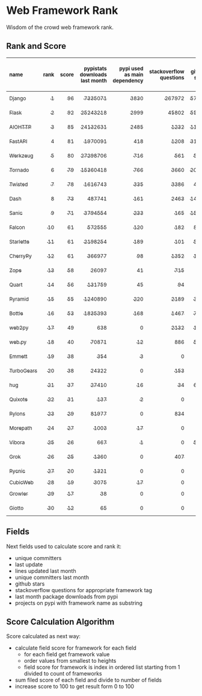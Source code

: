 # Web Framework Rank
Wisdom of the crowd web framework rank.

## Rank and Score
<sub>name</sub> | <sub>rank</sub> | <sub>score</sub> | <sub>pypistats downloads last month</sub> | <sub>pypi used as main dependency</sub> | <sub>stackoverflow questions</sub> | <sub>github stars</sub> | <sub>repo unique committers</sub> | <sub>repo changed lines last month</sub> | <sub>repo unique committers last month</sub> | <sub>repo last commit</sub>
:--- | ---: | ---: | ---: | ---: | ---: | ---: | ---: | ---: | ---: | ---:
[<sub>Django</sub>](https://github.com/django/django "python") | <abbr title="▲ new"><sub>1</sub></abbr> | <abbr title="▲ +96"><sub>96</sub></abbr> | <abbr title="▲ #5 in pypistats downloads last month +100%"><sub>7335071</sub></abbr> | <abbr title="▲ #1 in pypi used as main dependency +100%"><sub>3830</sub></abbr> | <abbr title="▲ #1 in stackoverflow questions +100%"><sub>267972</sub></abbr> | <abbr title="▲ #1 in github stars +100%"><sub>57842</sub></abbr> | <abbr title="▲ #1 in repo unique committers +100%"><sub>2511</sub></abbr> | <abbr title="▲ #3 in repo changed lines last month +100%"><sub>3989</sub></abbr> | <abbr title="▲ #1 in repo unique committers last month +100%"><sub>42</sub></abbr> | <abbr title="▲ #1 in repo last commit"><sub>2021-06-07</sub></abbr>
[<sub>Flask</sub>](https://github.com/pallets/flask "python") | <abbr title="▲ new"><sub>2</sub></abbr> | <abbr title="▲ +92"><sub>92</sub></abbr> | <abbr title="▲ #2 in pypistats downloads last month +100%"><sub>25243218</sub></abbr> | <abbr title="▲ #2 in pypi used as main dependency +100%"><sub>2999</sub></abbr> | <abbr title="▲ #2 in stackoverflow questions +100%"><sub>45802</sub></abbr> | <abbr title="▲ #2 in github stars +100%"><sub>55653</sub></abbr> | <abbr title="▲ #2 in repo unique committers +100%"><sub>739</sub></abbr> | <abbr title="▲ #4 in repo changed lines last month +100%"><sub>3426</sub></abbr> | <abbr title="▲ #2 in repo unique committers last month +100%"><sub>16</sub></abbr> | <abbr title="▲ #7 in repo last commit"><sub>2021-06-02</sub></abbr>
[<sub>AIOHTTP</sub>](https://github.com/aio-libs/aiohttp "python") | <abbr title="▲ new"><sub>3</sub></abbr> | <abbr title="▲ +85"><sub>85</sub></abbr> | <abbr title="▲ #3 in pypistats downloads last month +100%"><sub>24132631</sub></abbr> | <abbr title="▲ #3 in pypi used as main dependency +100%"><sub>2485</sub></abbr> | <abbr title="▲ #10 in stackoverflow questions +100%"><sub>1232</sub></abbr> | <abbr title="▲ #7 in github stars +100%"><sub>11267</sub></abbr> | <abbr title="▲ #3 in repo unique committers +100%"><sub>608</sub></abbr> | <abbr title="▲ #10 in repo changed lines last month +100%"><sub>429</sub></abbr> | <abbr title="▲ #4 in repo unique committers last month +100%"><sub>6</sub></abbr> | <abbr title="▲ #1 in repo last commit"><sub>2021-06-07</sub></abbr>
[<sub>FastAPI</sub>](https://github.com/tiangolo/fastapi "python") | <abbr title="▲ new"><sub>4</sub></abbr> | <abbr title="▲ +81"><sub>81</sub></abbr> | <abbr title="▲ #8 in pypistats downloads last month +100%"><sub>1970091</sub></abbr> | <abbr title="▲ #6 in pypi used as main dependency +100%"><sub>418</sub></abbr> | <abbr title="▲ #11 in stackoverflow questions +100%"><sub>1208</sub></abbr> | <abbr title="▲ #3 in github stars +100%"><sub>31862</sub></abbr> | <abbr title="▲ #10 in repo unique committers +100%"><sub>231</sub></abbr> | <abbr title="▲ #4 in repo changed lines last month +100%"><sub>3426</sub></abbr> | <abbr title="▲ #6 in repo unique committers last month +100%"><sub>5</sub></abbr> | <abbr title="▲ #1 in repo last commit"><sub>2021-06-07</sub></abbr>
[<sub>Werkzeug</sub>](https://github.com/pallets/werkzeug "python") | <abbr title="▲ new"><sub>5</sub></abbr> | <abbr title="▲ +80"><sub>80</sub></abbr> | <abbr title="▲ #1 in pypistats downloads last month +100%"><sub>27298706</sub></abbr> | <abbr title="▲ #5 in pypi used as main dependency +100%"><sub>716</sub></abbr> | <abbr title="▲ #15 in stackoverflow questions +100%"><sub>561</sub></abbr> | <abbr title="▲ #11 in github stars +100%"><sub>5740</sub></abbr> | <abbr title="▲ #4 in repo unique committers +100%"><sub>428</sub></abbr> | <abbr title="▲ #6 in repo changed lines last month +100%"><sub>3086</sub></abbr> | <abbr title="▲ #3 in repo unique committers last month +100%"><sub>7</sub></abbr> | <abbr title="▲ #7 in repo last commit"><sub>2021-06-01</sub></abbr>
[<sub>Tornado</sub>](https://github.com/tornadoweb/tornado "python") | <abbr title="▲ new"><sub>6</sub></abbr> | <abbr title="▲ +79"><sub>79</sub></abbr> | <abbr title="▲ #4 in pypistats downloads last month +100%"><sub>15360418</sub></abbr> | <abbr title="▲ #4 in pypi used as main dependency +100%"><sub>766</sub></abbr> | <abbr title="▲ #3 in stackoverflow questions +100%"><sub>3660</sub></abbr> | <abbr title="▲ #4 in github stars +100%"><sub>20025</sub></abbr> | <abbr title="▲ #5 in repo unique committers +100%"><sub>426</sub></abbr> | <abbr title="▲ #12 in repo changed lines last month +100%"><sub>124</sub></abbr> | <abbr title="▲ #10 in repo unique committers last month +100%"><sub>3</sub></abbr> | <abbr title="▲ #15 in repo last commit"><sub>2021-05-30</sub></abbr>
[<sub>Twisted</sub>](https://github.com/twisted/twisted "python") | <abbr title="▲ new"><sub>7</sub></abbr> | <abbr title="▲ +78"><sub>78</sub></abbr> | <abbr title="▲ #10 in pypistats downloads last month +100%"><sub>1616743</sub></abbr> | <abbr title="▲ #7 in pypi used as main dependency +100%"><sub>335</sub></abbr> | <abbr title="▲ #4 in stackoverflow questions +100%"><sub>3386</sub></abbr> | <abbr title="▲ #15 in github stars +100%"><sub>4271</sub></abbr> | <abbr title="▲ #9 in repo unique committers +100%"><sub>262</sub></abbr> | <abbr title="▲ #2 in repo changed lines last month +100%"><sub>11194</sub></abbr> | <abbr title="▲ #4 in repo unique committers last month +100%"><sub>6</sub></abbr> | <abbr title="▲ #7 in repo last commit"><sub>2021-06-01</sub></abbr>
[<sub>Dash</sub>](https://github.com/plotly/dash "python") | <abbr title="▲ new"><sub>8</sub></abbr> | <abbr title="▲ +73"><sub>73</sub></abbr> | <abbr title="▲ #13 in pypistats downloads last month +100%"><sub>487741</sub></abbr> | <abbr title="▲ #12 in pypi used as main dependency +100%"><sub>161</sub></abbr> | <abbr title="▲ #5 in stackoverflow questions +100%"><sub>2463</sub></abbr> | <abbr title="▲ #6 in github stars +100%"><sub>14645</sub></abbr> | <abbr title="▲ #17 in repo unique committers +100%"><sub>93</sub></abbr> | <abbr title="▲ #1 in repo changed lines last month +100%"><sub>52306</sub></abbr> | <abbr title="▲ #8 in repo unique committers last month +100%"><sub>4</sub></abbr> | <abbr title="▲ #7 in repo last commit"><sub>2021-06-03</sub></abbr>
[<sub>Sanic</sub>](https://github.com/sanic-org/sanic "python") | <abbr title="▲ new"><sub>9</sub></abbr> | <abbr title="▲ +71"><sub>71</sub></abbr> | <abbr title="▲ #6 in pypistats downloads last month +100%"><sub>3794554</sub></abbr> | <abbr title="▲ #8 in pypi used as main dependency +100%"><sub>233</sub></abbr> | <abbr title="▲ #18 in stackoverflow questions +100%"><sub>165</sub></abbr> | <abbr title="▲ #5 in github stars +100%"><sub>15030</sub></abbr> | <abbr title="▲ #7 in repo unique committers +100%"><sub>321</sub></abbr> | <abbr title="▲ #8 in repo changed lines last month +100%"><sub>1083</sub></abbr> | <abbr title="▲ #13 in repo unique committers last month +100%"><sub>2</sub></abbr> | <abbr title="▲ #7 in repo last commit"><sub>2021-06-04</sub></abbr>
[<sub>Falcon</sub>](https://github.com/falconry/falcon "python") | <abbr title="▲ new"><sub>10</sub></abbr> | <abbr title="▲ +61"><sub>61</sub></abbr> | <abbr title="▲ #12 in pypistats downloads last month +100%"><sub>572555</sub></abbr> | <abbr title="▲ #13 in pypi used as main dependency +100%"><sub>120</sub></abbr> | <abbr title="▲ #17 in stackoverflow questions +100%"><sub>182</sub></abbr> | <abbr title="▲ #8 in github stars +100%"><sub>8422</sub></abbr> | <abbr title="▲ #12 in repo unique committers +100%"><sub>178</sub></abbr> | <abbr title="▲ #11 in repo changed lines last month +100%"><sub>356</sub></abbr> | <abbr title="▲ #10 in repo unique committers last month +100%"><sub>3</sub></abbr> | <abbr title="▲ #15 in repo last commit"><sub>2021-05-26</sub></abbr>
[<sub>Starlette</sub>](https://github.com/encode/starlette "python") | <abbr title="▲ new"><sub>11</sub></abbr> | <abbr title="▲ +61"><sub>61</sub></abbr> | <abbr title="▲ #7 in pypistats downloads last month +100%"><sub>2198254</sub></abbr> | <abbr title="▲ #10 in pypi used as main dependency +100%"><sub>189</sub></abbr> | <abbr title="▲ #20 in stackoverflow questions +100%"><sub>101</sub></abbr> | <abbr title="▲ #13 in github stars +100%"><sub>5613</sub></abbr> | <abbr title="▲ #14 in repo unique committers +100%"><sub>160</sub></abbr> | <abbr title="▲ #13 in repo changed lines last month +100%"><sub>99</sub></abbr> | <abbr title="▲ #8 in repo unique committers last month +100%"><sub>4</sub></abbr> | <abbr title="▲ #15 in repo last commit"><sub>2021-05-27</sub></abbr>
[<sub>CherryPy</sub>](https://github.com/cherrypy/cherrypy "python") | <abbr title="▲ new"><sub>12</sub></abbr> | <abbr title="▲ +61"><sub>61</sub></abbr> | <abbr title="▲ #14 in pypistats downloads last month +100%"><sub>366977</sub></abbr> | <abbr title="▲ #14 in pypi used as main dependency +100%"><sub>98</sub></abbr> | <abbr title="▲ #9 in stackoverflow questions +100%"><sub>1352</sub></abbr> | <abbr title="▲ #18 in github stars +100%"><sub>1403</sub></abbr> | <abbr title="▲ #15 in repo unique committers +100%"><sub>140</sub></abbr> | <abbr title="▲ #15 in repo changed lines last month +100%"><sub>36</sub></abbr> | <abbr title="▲ #13 in repo unique committers last month +100%"><sub>2</sub></abbr> | <abbr title="▲ #1 in repo last commit"><sub>2021-06-07</sub></abbr>
[<sub>Zope</sub>](https://github.com/zopefoundation/Zope "python") | <abbr title="▲ new"><sub>13</sub></abbr> | <abbr title="▲ +58"><sub>58</sub></abbr> | <abbr title="▲ #19 in pypistats downloads last month +100%"><sub>26097</sub></abbr> | <abbr title="▲ #16 in pypi used as main dependency +100%"><sub>41</sub></abbr> | <abbr title="▲ #14 in stackoverflow questions +100%"><sub>715</sub></abbr> | <abbr title="▲ #24 in github stars +100%"><sub>263</sub></abbr> | <abbr title="▲ #13 in repo unique committers +100%"><sub>171</sub></abbr> | <abbr title="▲ #7 in repo changed lines last month +100%"><sub>1662</sub></abbr> | <abbr title="▲ #6 in repo unique committers last month +100%"><sub>5</sub></abbr> | <abbr title="▲ #7 in repo last commit"><sub>2021-06-04</sub></abbr>
[<sub>Quart</sub>](https://gitlab.com/pgjones/quart "python") | <abbr title="▲ new"><sub>14</sub></abbr> | <abbr title="▲ +56"><sub>56</sub></abbr> | <abbr title="▲ #15 in pypistats downloads last month +100%"><sub>131759</sub></abbr> | <abbr title="▲ #15 in pypi used as main dependency +100%"><sub>45</sub></abbr> | <abbr title="▲ #21 in stackoverflow questions +100%"><sub>94</sub></abbr> | <abbr title="▲ #19 in github stars +100%"><sub>906</sub></abbr> | <abbr title="▲ #19 in repo unique committers +100%"><sub>58</sub></abbr> | <abbr title="▲ #9 in repo changed lines last month +100%"><sub>616</sub></abbr> | <abbr title="▲ #10 in repo unique committers last month +100%"><sub>3</sub></abbr> | <abbr title="▲ #1 in repo last commit"><sub>2021-06-07</sub></abbr>
[<sub>Pyramid</sub>](https://github.com/Pylons/pyramid "python") | <abbr title="▲ new"><sub>15</sub></abbr> | <abbr title="▲ +55"><sub>55</sub></abbr> | <abbr title="▲ #11 in pypistats downloads last month +100%"><sub>1240890</sub></abbr> | <abbr title="▲ #9 in pypi used as main dependency +100%"><sub>220</sub></abbr> | <abbr title="▲ #6 in stackoverflow questions +100%"><sub>2189</sub></abbr> | <abbr title="▲ #16 in github stars +100%"><sub>3561</sub></abbr> | <abbr title="▲ #6 in repo unique committers +100%"><sub>354</sub></abbr> | <abbr title="▲ #19 in repo changed lines last month +100%"><sub>0</sub></abbr> | <abbr title="▲ #19 in repo unique committers last month +100%"><sub>0</sub></abbr> | <abbr title="▲ #20 in repo last commit"><sub>2021-03-15</sub></abbr>
[<sub>Bottle</sub>](https://github.com/bottlepy/bottle "python") | <abbr title="▲ new"><sub>16</sub></abbr> | <abbr title="▲ +53"><sub>53</sub></abbr> | <abbr title="▲ #9 in pypistats downloads last month +100%"><sub>1835393</sub></abbr> | <abbr title="▲ #11 in pypi used as main dependency +100%"><sub>168</sub></abbr> | <abbr title="▲ #8 in stackoverflow questions +100%"><sub>1467</sub></abbr> | <abbr title="▲ #9 in github stars +100%"><sub>7271</sub></abbr> | <abbr title="▲ #11 in repo unique committers +100%"><sub>220</sub></abbr> | <abbr title="▲ #19 in repo changed lines last month +100%"><sub>0</sub></abbr> | <abbr title="▲ #19 in repo unique committers last month +100%"><sub>0</sub></abbr> | <abbr title="▲ #23 in repo last commit"><sub>2021-01-01</sub></abbr>
[<sub>web2py</sub>](https://github.com/web2py/web2py "python") | <abbr title="▲ new"><sub>17</sub></abbr> | <abbr title="▲ +49"><sub>49</sub></abbr> | <abbr title="▲ #26 in pypistats downloads last month +100%"><sub>638</sub></abbr> | <abbr title="▲ #24 in pypi used as main dependency +100%"><sub>0</sub></abbr> | <abbr title="▲ #7 in stackoverflow questions +100%"><sub>2132</sub></abbr> | <abbr title="▲ #17 in github stars +100%"><sub>1948</sub></abbr> | <abbr title="▲ #8 in repo unique committers +100%"><sub>263</sub></abbr> | <abbr title="▲ #18 in repo changed lines last month +100%"><sub>6</sub></abbr> | <abbr title="▲ #16 in repo unique committers last month +100%"><sub>1</sub></abbr> | <abbr title="▲ #7 in repo last commit"><sub>2021-06-06</sub></abbr>
[<sub>web.py</sub>](https://github.com/webpy/webpy "python") | <abbr title="▲ new"><sub>18</sub></abbr> | <abbr title="▲ +40"><sub>40</sub></abbr> | <abbr title="▲ #17 in pypistats downloads last month +100%"><sub>70871</sub></abbr> | <abbr title="▲ #20 in pypi used as main dependency +100%"><sub>12</sub></abbr> | <abbr title="▲ #12 in stackoverflow questions +100%"><sub>886</sub></abbr> | <abbr title="▲ #14 in github stars +100%"><sub>5570</sub></abbr> | <abbr title="▲ #18 in repo unique committers +100%"><sub>88</sub></abbr> | <abbr title="▲ #19 in repo changed lines last month +100%"><sub>0</sub></abbr> | <abbr title="▲ #19 in repo unique committers last month +100%"><sub>0</sub></abbr> | <abbr title="▲ #21 in repo last commit"><sub>2021-03-03</sub></abbr>
[<sub>Emmett</sub>](https://github.com/emmett-framework/emmett "python") | <abbr title="▲ new"><sub>19</sub></abbr> | <abbr title="▲ +38"><sub>38</sub></abbr> | <abbr title="▲ #27 in pypistats downloads last month +100%"><sub>354</sub></abbr> | <abbr title="▲ #21 in pypi used as main dependency +100%"><sub>3</sub></abbr> | <abbr title="▲ #23 in stackoverflow questions +100%"><sub>0</sub></abbr> | <abbr title="▲ #22 in github stars +100%"><sub>659</sub></abbr> | <abbr title="▲ #25 in repo unique committers +100%"><sub>21</sub></abbr> | <abbr title="▲ #14 in repo changed lines last month +100%"><sub>58</sub></abbr> | <abbr title="▲ #16 in repo unique committers last month +100%"><sub>1</sub></abbr> | <abbr title="▲ #1 in repo last commit"><sub>2021-06-07</sub></abbr>
[<sub>TurboGears</sub>](https://github.com/TurboGears/tg2 "python") | <abbr title="▲ new"><sub>20</sub></abbr> | <abbr title="▲ +38"><sub>38</sub></abbr> | <abbr title="▲ #20 in pypistats downloads last month +100%"><sub>24322</sub></abbr> | <abbr title="▲ #24 in pypi used as main dependency +100%"><sub>0</sub></abbr> | <abbr title="▲ #19 in stackoverflow questions +100%"><sub>153</sub></abbr> | <abbr title="▲ #20 in github stars +100%"><sub>762</sub></abbr> | <abbr title="▲ #22 in repo unique committers +100%"><sub>35</sub></abbr> | <abbr title="▲ #16 in repo changed lines last month +100%"><sub>23</sub></abbr> | <abbr title="▲ #16 in repo unique committers last month +100%"><sub>1</sub></abbr> | <abbr title="▲ #15 in repo last commit"><sub>2021-05-26</sub></abbr>
[<sub>hug</sub>](https://github.com/hugapi/hug "python") | <abbr title="▲ new"><sub>21</sub></abbr> | <abbr title="▲ +37"><sub>37</sub></abbr> | <abbr title="▲ #18 in pypistats downloads last month +100%"><sub>27410</sub></abbr> | <abbr title="▲ #19 in pypi used as main dependency +100%"><sub>16</sub></abbr> | <abbr title="▲ #22 in stackoverflow questions +100%"><sub>34</sub></abbr> | <abbr title="▲ #10 in github stars +100%"><sub>6506</sub></abbr> | <abbr title="▲ #16 in repo unique committers +100%"><sub>123</sub></abbr> | <abbr title="▲ #19 in repo changed lines last month +100%"><sub>0</sub></abbr> | <abbr title="▲ #19 in repo unique committers last month +100%"><sub>0</sub></abbr> | <abbr title="▲ #25 in repo last commit"><sub>2020-08-10</sub></abbr>
[<sub>Quixote</sub>](https://github.com/nascheme/quixote "python") | <abbr title="▲ new"><sub>22</sub></abbr> | <abbr title="▲ +31"><sub>31</sub></abbr> | <abbr title="▲ #28 in pypistats downloads last month +100%"><sub>137</sub></abbr> | <abbr title="▲ #22 in pypi used as main dependency +100%"><sub>2</sub></abbr> | <abbr title="▲ #23 in stackoverflow questions +100%"><sub>0</sub></abbr> | <abbr title="▲ #27 in github stars +100%"><sub>70</sub></abbr> | <abbr title="▲ #27 in repo unique committers +100%"><sub>6</sub></abbr> | <abbr title="▲ #17 in repo changed lines last month +100%"><sub>14</sub></abbr> | <abbr title="▲ #13 in repo unique committers last month +100%"><sub>2</sub></abbr> | <abbr title="▲ #7 in repo last commit"><sub>2021-06-01</sub></abbr>
[<sub>Pylons</sub>](https://github.com/Pylons/pylons "python") | <abbr title="▲ new"><sub>23</sub></abbr> | <abbr title="▲ +29"><sub>29</sub></abbr> | <abbr title="▲ #16 in pypistats downloads last month +100%"><sub>81977</sub></abbr> | <abbr title="▲ #24 in pypi used as main dependency +100%"><sub>0</sub></abbr> | <abbr title="▲ #13 in stackoverflow questions +100%"><sub>834</sub></abbr> | <abbr title="▲ #25 in github stars +100%"><sub>211</sub></abbr> | <abbr title="▲ #21 in repo unique committers +100%"><sub>36</sub></abbr> | <abbr title="▲ #19 in repo changed lines last month +100%"><sub>0</sub></abbr> | <abbr title="▲ #19 in repo unique committers last month +100%"><sub>0</sub></abbr> | <abbr title="▲ #28 in repo last commit"><sub>2018-01-12</sub></abbr>
[<sub>Morepath</sub>](https://github.com/morepath/morepath "python") | <abbr title="▲ new"><sub>24</sub></abbr> | <abbr title="▲ +27"><sub>27</sub></abbr> | <abbr title="▲ #24 in pypistats downloads last month +100%"><sub>1003</sub></abbr> | <abbr title="▲ #17 in pypi used as main dependency +100%"><sub>17</sub></abbr> | <abbr title="▲ #23 in stackoverflow questions +100%"><sub>0</sub></abbr> | <abbr title="▲ #23 in github stars +100%"><sub>387</sub></abbr> | <abbr title="▲ #23 in repo unique committers +100%"><sub>27</sub></abbr> | <abbr title="▲ #19 in repo changed lines last month +100%"><sub>0</sub></abbr> | <abbr title="▲ #19 in repo unique committers last month +100%"><sub>0</sub></abbr> | <abbr title="▲ #19 in repo last commit"><sub>2021-04-18</sub></abbr>
[<sub>Vibora</sub>](https://github.com/vibora-io/vibora "python") | <abbr title="▲ new"><sub>25</sub></abbr> | <abbr title="▲ +26"><sub>26</sub></abbr> | <abbr title="▲ #25 in pypistats downloads last month +100%"><sub>667</sub></abbr> | <abbr title="▲ #23 in pypi used as main dependency +100%"><sub>1</sub></abbr> | <abbr title="▲ #23 in stackoverflow questions +100%"><sub>0</sub></abbr> | <abbr title="▲ #12 in github stars +100%"><sub>5719</sub></abbr> | <abbr title="▲ #23 in repo unique committers +100%"><sub>27</sub></abbr> | <abbr title="▲ #19 in repo changed lines last month +100%"><sub>0</sub></abbr> | <abbr title="▲ #19 in repo unique committers last month +100%"><sub>0</sub></abbr> | <abbr title="▲ #27 in repo last commit"><sub>2019-02-11</sub></abbr>
[<sub>Grok</sub>](https://github.com/zopefoundation/grok "python") | <abbr title="▲ new"><sub>26</sub></abbr> | <abbr title="▲ +25"><sub>25</sub></abbr> | <abbr title="▲ #22 in pypistats downloads last month +100%"><sub>1360</sub></abbr> | <abbr title="▲ #24 in pypi used as main dependency +100%"><sub>0</sub></abbr> | <abbr title="▲ #16 in stackoverflow questions +100%"><sub>407</sub></abbr> | <abbr title="▲ #29 in github stars +100%"><sub>18</sub></abbr> | <abbr title="▲ #20 in repo unique committers +100%"><sub>40</sub></abbr> | <abbr title="▲ #19 in repo changed lines last month +100%"><sub>0</sub></abbr> | <abbr title="▲ #19 in repo unique committers last month +100%"><sub>0</sub></abbr> | <abbr title="▲ #24 in repo last commit"><sub>2020-09-02</sub></abbr>
[<sub>Pycnic</sub>](https://github.com/nullism/pycnic "python") | <abbr title="▲ new"><sub>27</sub></abbr> | <abbr title="▲ +20"><sub>20</sub></abbr> | <abbr title="▲ #23 in pypistats downloads last month +100%"><sub>1321</sub></abbr> | <abbr title="▲ #24 in pypi used as main dependency +100%"><sub>0</sub></abbr> | <abbr title="▲ #23 in stackoverflow questions +100%"><sub>0</sub></abbr> | <abbr title="▲ #26 in github stars +100%"><sub>156</sub></abbr> | <abbr title="▲ #26 in repo unique committers +100%"><sub>10</sub></abbr> | <abbr title="▲ #19 in repo changed lines last month +100%"><sub>0</sub></abbr> | <abbr title="▲ #19 in repo unique committers last month +100%"><sub>0</sub></abbr> | <abbr title="▲ #22 in repo last commit"><sub>2021-02-16</sub></abbr>
[<sub>CubicWeb</sub>](https://forge.extranet.logilab.fr/cubicweb/cubicweb "python") | <abbr title="▲ new"><sub>28</sub></abbr> | <abbr title="▲ +19"><sub>19</sub></abbr> | <abbr title="▲ #21 in pypistats downloads last month +100%"><sub>3075</sub></abbr> | <abbr title="▲ #17 in pypi used as main dependency +100%"><sub>17</sub></abbr> | <abbr title="▲ #23 in stackoverflow questions +100%"><sub>0</sub></abbr> | <abbr title="▲ #30 in github stars +100%"><sub>0</sub></abbr> | <abbr title="▲ #30 in repo unique committers +100%"><sub>0</sub></abbr> | <abbr title="▲ #19 in repo changed lines last month +100%"><sub>0</sub></abbr> | <abbr title="▲ #19 in repo unique committers last month +100%"><sub>0</sub></abbr> | <abbr title="▲ #29 in repo last commit"><sub></sub></abbr>
[<sub>Growler</sub>](https://github.com/pyGrowler/Growler "python") | <abbr title="▲ new"><sub>29</sub></abbr> | <abbr title="▲ +17"><sub>17</sub></abbr> | <abbr title="▲ #30 in pypistats downloads last month +100%"><sub>38</sub></abbr> | <abbr title="▲ #24 in pypi used as main dependency +100%"><sub>0</sub></abbr> | <abbr title="▲ #23 in stackoverflow questions +100%"><sub>0</sub></abbr> | <abbr title="▲ #21 in github stars +100%"><sub>684</sub></abbr> | <abbr title="▲ #27 in repo unique committers +100%"><sub>6</sub></abbr> | <abbr title="▲ #19 in repo changed lines last month +100%"><sub>0</sub></abbr> | <abbr title="▲ #19 in repo unique committers last month +100%"><sub>0</sub></abbr> | <abbr title="▲ #26 in repo last commit"><sub>2020-03-08</sub></abbr>
[<sub>Giotto</sub>](https://github.com/priestc/giotto "python") | <abbr title="▲ new"><sub>30</sub></abbr> | <abbr title="▲ +12"><sub>12</sub></abbr> | <abbr title="▲ #29 in pypistats downloads last month +100%"><sub>65</sub></abbr> | <abbr title="▲ #24 in pypi used as main dependency +100%"><sub>0</sub></abbr> | <abbr title="▲ #23 in stackoverflow questions +100%"><sub>0</sub></abbr> | <abbr title="▲ #28 in github stars +100%"><sub>54</sub></abbr> | <abbr title="▲ #29 in repo unique committers +100%"><sub>3</sub></abbr> | <abbr title="▲ #19 in repo changed lines last month +100%"><sub>0</sub></abbr> | <abbr title="▲ #19 in repo unique committers last month +100%"><sub>0</sub></abbr> | <abbr title="▲ #29 in repo last commit"><sub>2013-10-07</sub></abbr>

## Fields
Next fields used to calculate score and rank it:
- unique committers
- last update
- lines updated last month
- unique committers last month
- github stars
- stackoverflow questions for appropriate framework tag
- last month package downloads from pypi
- projects on pypi with framework name as substring

## Score Calculation Algorithm
Score calculated as next way:
- calculate field score for framework for each field
  - for each field get framework value
  - order values from smallest to heights
  - field score for framework is index in ordered list starting from 1 divided to count of frameworks
- sum filed score of each field and divide to number of fields
- increase score to 100 to get result form 0 to 100
